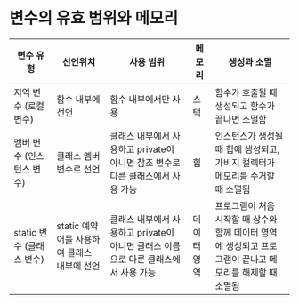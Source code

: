 # 변수의 유효 범위와 메모리



| 변수 유형                 | 선언위치                                    | 사용 범위                                                    | 메모리      | 생성과 소멸                                                  |
| ------------------------- | ------------------------------------------- | ------------------------------------------------------------ | ----------- | ------------------------------------------------------------ |
| 지역 변수 (로컬 변수)     | 함수 내부에 선언                            | 함수 내부에서만 사용                                         | 스택        | 함수가 호출될 때 생성되고 함수가 끝나면 소멸함               |
| 멤버 변수 (인스턴스 변수) | 클래스 멤버 변수로 선언                     | 클래스 내부에서 사용하고 private이 아니면 참조 변수로 다른 클래스에서 사용 가능 | 힙          | 인스턴스가 생성될 때 힙에 생성되고, 가비지 컬렉터가 메모리를 수거할 때 소멸됨 |
| static 변수 (클래스 변수) | static 예약어를 사용하여 클래스 내부에 선언 | 클래스 내부에서 사용하고 private이 아니면 클래스 이름으로 다른 클래스에서 사용 가능 | 데이터 영역 | 프로그램이 처음 시작할 때 상수와 함께 데이터 영역에 생성되고 프로그램이 끝나고 메모리를 해제할 때 소멸됨 |